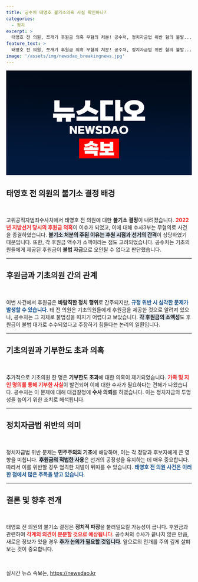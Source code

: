 ```yaml
---
title: 공수처 태영호 불기소의혹 사실 확인하나?
categories:
  - 정치
excerpt: >
  태영호 전 의원, 쪼개기 후원금 의혹 무혐의 처분! 공수처, 정치자금법 위반 혐의 불발... 기초의원 1명은 추가 수사 대상! 경과와 결과를 확인하세요!
feature_text: >
  태영호 전 의원, 쪼개기 후원금 의혹 무혐의 처분! 공수처, 정치자금법 위반 혐의 불발... 기초의원 1명은 추가 수사 대상! 경과와 결과를 확인하세요!
image: '/assets/img/newsdao_breakingnews.jpg'
---
```


<p><img src="/assets/img/newsdao_breakingnews.jpg" alt="pcversion 속보" /></p>

<h2 data-ke-size="size26">태영호 전 의원의 불기소 결정 배경</h2>

<p data-ke-size="size16">&nbsp;</p>

<p>고위공직자범죄수사처에서 태영호 전 의원에 대한 <b>불기소 결정</b>이 내려졌습니다. <b><span style="color: #ee2323;">2022년 지방선거 당시의 후원금 의혹</span></b>이 이슈가 되었고, 이에 대해 수사3부는 무혐의로 사건을 종결하였습니다. <b><span style="background-color: #21538527;">불기소 처분의 주된 이유는 후원 시점과 선거의 간격</span></b>이 상당하였기 때문입니다. 또한, 각 후원금 액수가 소액이라는 점도 고려되었습니다. 공수처는 기초의원들에게 제공된 후원금이 <b>불법 자금</b>으로 오인될 수 없다고 판단했습니다. </p>

<hr>

<h2 data-ke-size="size26">후원금과 기초의원 간의 관계</h2>

<p data-ke-size="size16">&nbsp;</p>

<p>이번 사건에서 후원금은 <b>바람직한 정치 행위</b>로 간주되지만, <b><span style="color: #1a5490;">규정 위반 시 심각한 문제가 발생할 수 있습니다</span></b>. 태 전 의원은 기초의원들에게 후원금을 제공한 것으로 알려져 있으나, 공수처는 그 자체로 불법성을 따지기 어렵다고 보았습니다. <b><span style="background-color: #21538527;">각 후원금의 소액성</span></b>도 후원금이 불법 대가로 수수되었다고 주장하기 힘들다는 논리의 일환입니다. </p>

<hr>

<h2 data-ke-size="size26">기초의원과 기부한도 초과 의혹</h2>

<p data-ke-size="size16">&nbsp;</p>

<p>추가적으로 기초의원 한 명은 <b>기부한도 초과</b>에 대한 의혹이 제기되었습니다. <b><span style="color: #ee2323;">가족 및 지인 명의를 통해 기부한 사실</span></b>이 발견되어 이에 대한 수사가 필요하다는 견해가 나왔습니다. 공수처는 이 문제에 대해 대검찰청에 <b>수사 의뢰</b>를 하였습니다. 이는 정치자금의 투명성을 높이기 위한 조치로 해석됩니다. </p>

<hr>

<h2 data-ke-size="size26">정치자금법 위반의 의미</h2>

<p data-ke-size="size16">&nbsp;</p>

<p>정치자금법 위반 문제는 <b>민주주의의 기초</b>에 해당하며, 이는 각 정당과 후보자에게 큰 영향을 미칩니다. <b><span style="background-color: #21538527;">후원금의 적법한 사용</span></b>은 선거의 공정성을 유지하는 데 매우 중요합니다. 따라서 이를 위반할 경우 엄격한 처벌이 뒤따를 수 있습니다. <b><span style="color: #1a5490;">태영호 전 의원 사건은 이러한 점에서 많은 주목을 받고 있습니다</span></b>. </p>

<hr>

<h2 data-ke-size="size26">결론 및 향후 전개</h2>

<p data-ke-size="size16">&nbsp;</p>

<p>태영호 전 의원의 불기소 결정은 <b>정치적 파장</b>을 불러일으킬 가능성이 큽니다. 후원금과 관련하여 <b><span style="color: #ee2323;">각계의 의견이 분분할 것으로 예상됩니다</span></b>. 공수처의 수사가 끝나지 않은 만큼, 새로운 정보가 있을 경우 <b><span style="background-color: #21538527;">추가 논의가 필요할 것입니다</span></b>. 앞으로의 전개를 주의 깊게 살펴보는 것이 중요합니다. </p>

<p data-ke-size="size16">&nbsp;</p>
실시간 뉴스 속보는, <a href="https://newsdao.kr" rel="dofollow">https://newsdao.kr</a>


